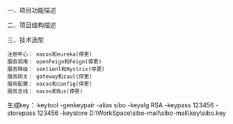 一、项目功能描述

二、项目结构描述

三、技术选型
    
    注册中心： nacos和eureka(停更)
    服务调用： openFeign和Feign(停更)
    服务降级： sentienl和Hystrix(停更)
    服务网关： gateway和zuul(停更)
    服务配置： nacos和config(停更)
    服务总线： nacos和Bus(停更) 
   


生成key：
 keytool -genkeypair -alias sibo -keyalg RSA -keypass 123456  -storepass 123456 -keystore D:\WorkSpace\sibo-mall\sibo-mall\key\sibo.key 